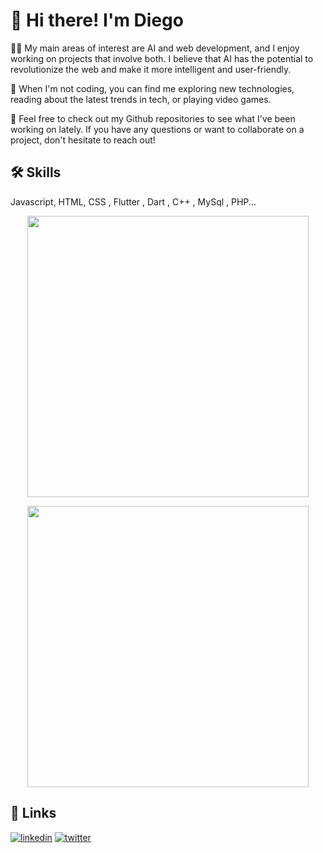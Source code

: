 
# 👋 Hi there! I'm Diego



👨‍💻 My main areas of interest are AI and web development, and I enjoy working on projects that involve both. I believe that AI has the potential to revolutionize the web and make it more intelligent and user-friendly.

🚀 When I'm not coding, you can find me exploring new technologies, reading about the latest trends in tech, or playing video games.

🌟 Feel free to check out my Github repositories to see what I've been working on lately. If you have any questions or want to collaborate on a project, don't hesitate to reach out!


## 🛠 Skills
Javascript, HTML, CSS , Flutter , Dart , C++ , MySql , PHP...


<p align="center">
	<img width="450em" src="https://github-readme-streak-stats.herokuapp.com/?user=diego1403&include_all_commits=true&hide_border=true&theme=dark"/>
</p>

<p align="center">
	<img width="450em" src="https://github-readme-stats.vercel.app/api?username=diego1403&show_icons=true&theme=dark#gh-dark-mode-only"/>
</p>


## 🔗 Links
[![linkedin](https://img.shields.io/badge/linkedin-0A66C2?style=for-the-badge&logo=linkedin&logoColor=white)](https://www.linkedin.com/in/diego1403/)
[![twitter](https://img.shields.io/badge/twitter-1DA1F2?style=for-the-badge&logo=twitter&logoColor=white)](https://twitter.com/HolaSoyDiegooo)

